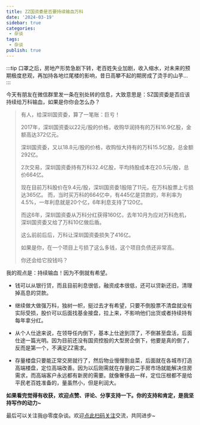 ```yaml
---
title: ZZ国资委是否要持续输血万科
date: '2024-03-19'
sidebar: true
categories:
 - 杂谈
tags:
 - 杂谈
publish: true
---
```

:::tip
口罩之后，房地产形势急剧下转，老百姓失业加剧，收入缩水，对未来的预期极度悲观，再加持各地烂尾楼的影响，昔日高攀不起的期房成了烫手的山芋...
:::

<!-- more -->

今天有朋友在微信群里发一条在别处转的信息，大致意思是：SZ国资委是否应该持续给万科输血，如果是你你会怎么办？

>有人，给深圳国资委，算了一笔账：巨亏！
>
>2017年，深圳国资委以22元/股的价格，收购华润持有的万科16.9亿股，金额高达372亿元。
>
>深圳国资委，又以18.8元/股的价格，收购恒大持有的万科15.5亿股，总金额292亿。
>
>2次交易，深圳国资委持有万科32.4亿股，平均持股成本在20.5元/股，总价664亿。
>
>现在目前万科股价在9.4元/股，深圳国资委1股陪了11元，在万科股票上亏损达365亿。
>而，当时买万科的664亿中，有445亿是贷款的，年利率为4.5%，一年利息就是20个亿，6年利息支持了120亿。
>
>而这6年，深圳国资委从万科分红获得160亿，去年10月为应对万科危机，深圳国资委又给了万科10亿做后盾。
>
>这么前前后后，万科让深圳国资委损失了416亿。
>
>如果是你，在一个项目上亏损了这么多钱，这个项目负债还非常高。
>
>你还会给它投钱吗？

我的观点是：持续输血！因为不倒就有希望。

- 钱可以从银行贷，而且目前利息很低，融资成本很低，还可以贷新还旧，清理掉高息的贷款。

- 继续做大做强万科，独树一帜，挺过去才有希望，只要不倒股票不清盘就没有实际受损，股价可以后面找基金接盘，拉上来，不影响他们出货或者持续持有每年拿分红。

- 从个人仕途来说，在领导任内倒下，基本上仕途到顶了，不倒甚至盘活，后面仕途一篇光明。因为目前还没有国资控股的大型房企倒下，他要是真的倒了，反而是第一个，不满足ZZ需求。

- 存量楼盘只要能正常交房就行了，然后物业慢慢割韭菜，后面就在各城市打造高端楼盘，定位高端改善。因为以后刚需就在存量的二手房市场就能解决住房需求，而高端客户永远都有新房的需要。就像奢侈品一样，定位压根都不是给平民老百姓准备的，量虽然小，但是利润大。


**如果看完觉得有收获，欢迎点赞、评论、分享支持一下。你的支持和肯定，是我坚持写作的动力~**

最后可以关注我@零度杂谈。欢迎[点此扫码关注](https://holazero.cn/wx_code.jpg)交流，共同进步~